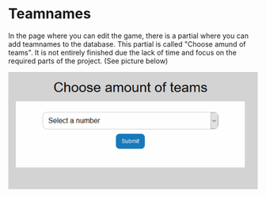 # Teamnames

In the page where you can edit the game, there is a partial where you can add teamnames to the database. This partial is called "Choose amund of teams".  It is not entirely finished due the lack of time and focus on the required parts of the project.            \(See picture below\)

![](/assets/teamname.png)

